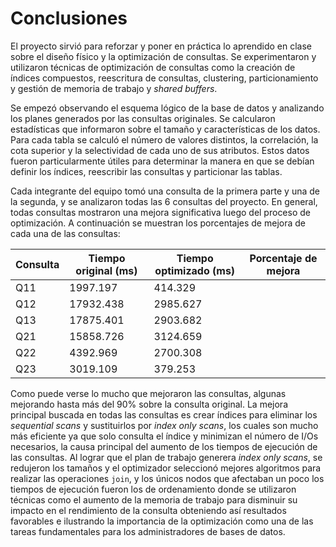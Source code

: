 # Conclusiones

El proyecto sirvió para reforzar y poner en práctica lo aprendido en clase sobre el diseño físico y la optimización de consultas. Se experimentaron y utilizaron técnicas de optimización de consultas como la creación de índices compuestos, reescritura de consultas, clustering, particionamiento y gestión de memoria de trabajo y *shared buffers*.

Se empezó observando el esquema lógico de la base de datos y analizando los planes generados por las consultas originales. Se calcularon estadísticas que informaron sobre el tamaño y características de los datos. Para cada tabla se calculó el número de valores distintos, la correlación, la cota superior y la selectividad de cada uno de sus atributos. Estos datos fueron particularmente útiles para determinar la manera en que
se debían definir los índices, reescribir las consultas y particionar las tablas.

Cada integrante del equipo tomó una consulta de la primera parte y una de la segunda, y se analizaron todas las 6 consultas del proyecto. En general, todas consultas mostraron una mejora significativa luego del proceso de optimización. A continuación se muestran los porcentajes de mejora de cada una de las consultas:

| Consulta | Tiempo original (ms) | Tiempo optimizado (ms) | Porcentaje de mejora |
|----------|----------------------|------------------------|----------------------|
| Q11      | 1997.197             | 414.329                |                      |
| Q12      | 17932.438            | 2985.627               |                      |
| Q13      | 17875.401            | 2903.682               |                      |
| Q21      | 15858.726            | 3124.659               |                      |
| Q22      | 4392.969             | 2700.308               |                      |
| Q23      | 3019.109             | 379.253                |                      |

Como puede verse lo mucho que mejoraron las consultas, algunas mejorando hasta más del 90% sobre la consulta original. La mejora principal buscada en todas las consultas es crear índices para eliminar los *sequential scans* y sustituirlos por *index only scans*, los cuales son mucho más eficiente ya que solo consulta el índice y minimizan el número de I/Os necesarios, la causa principal del aumento de los tiempos de ejecución de las consultas. Al lograr que el plan de trabajo generera *index only scans*, se redujeron los tamaños y el optimizador seleccionó mejores algoritmos para realizar las operaciones `join`, y los únicos nodos que afectaban un poco los tiempos de ejecución fueron los de ordenamiento donde se utilizaron técnicas como el aumento de la memoria de trabajo para disminuir su impacto en el rendimiento de la consulta obteniendo así resultados favorables e ilustrando la importancia de la optimización como una de las tareas fundamentales para los administradores de bases de datos.
